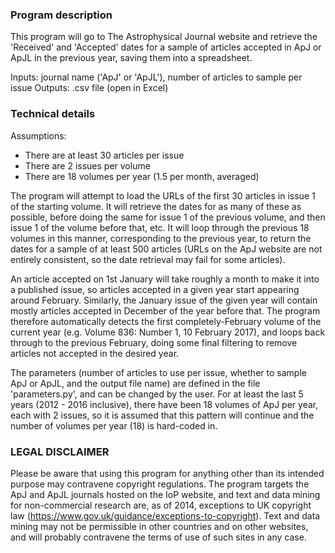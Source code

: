 ### Program description ###
This program will go to The Astrophysical Journal website and retrieve the 'Received' and 'Accepted' dates for a sample of articles accepted in ApJ or ApJL in the previous year, saving them into a spreadsheet.

Inputs: journal name ('ApJ' or 'ApJL'), number of articles to sample per issue 
Outputs: .csv file (open in Excel)


### Technical details ###

Assumptions:  
* There are at least 30 articles per issue
* There are 2 issues per volume
* There are 18 volumes per year (1.5 per month, averaged)

The program will attempt to load the URLs of the first 30 articles in issue 1 of the starting volume. It will retrieve the dates for as many of these as possible, before doing the same for issue 1 of the previous volume, and then issue 1 of the volume before that, etc. It will loop through the previous 18 volumes in this manner, corresponding to the previous year, to return the dates for a sample of at least 500 articles (URLs on the ApJ website are not entirely consistent, so the date retrieval may fail for some articles). 

An article accepted on 1st January will take roughly a month to make it into a published issue, so articles accepted in a given year start appearing around February. Similarly, the January issue of the given year will contain mostly articles accepted in December of the year before that. The program therefore automatically detects the first completely-February volume of the current year (e.g. Volume 836: Number 1, 10 February 2017), and loops back through to the previous February, doing some final filtering to remove articles not accepted in the desired year.

The parameters (number of articles to use per issue, whether to sample ApJ or ApJL, and the output file name) are defined in the file 'parameters.py', and can be changed by the user. For at least the last 5 years (2012 - 2016 inclusive), there have been 18 volumes of ApJ per year, each with 2 issues, so it is assumed that this pattern will continue and the number of volumes per year (18) is hard-coded in.


### LEGAL DISCLAIMER ###
Please be aware that using this program for anything other than its intended purpose may contravene copyright regulations. The program targets the ApJ and ApJL journals hosted on the IoP website, and text and data mining for non-commercial research are, as of 2014, exceptions to UK copyright law (https://www.gov.uk/guidance/exceptions-to-copyright). Text and data mining may not be permissible in other countries and on other websites, and will probably contravene the terms of use of such sites in any case.
